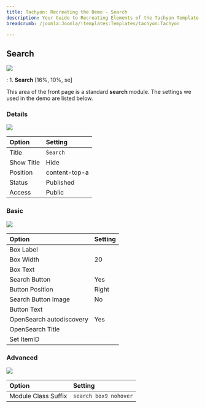 ```yaml
---
title: Tachyon: Recreating the Demo - Search
description: Your Guide to Recreating Elements of the Tachyon Template for Joomla
breadcrumb: /joomla:Joomla/!templates:Templates/tachyon:Tachyon

---
```


Search
-----

![][demo]

:   1. **Search** [16%, 10%, se]

This area of the front page is a standard **search** module. The settings we used in the demo are listed below.

### Details

![][demo2]

| Option     | Setting   |  
| :--------- | :-------- |  
| Title      | `Search` |  
| Show Title | Hide      |  
| Position   | content-top-a |  
| Status     | Published |  
| Access     | Public    |  

### Basic

![][demo3]

| Option                   | Setting |  
| :----------------------- | :------ |  
| Box Label                |         |  
| Box Width                | 20      |  
| Box Text                 |         |  
| Search Button            | Yes     |  
| Button Position          | Right   |  
| Search Button Image      | No      |  
| Button Text              |         |  
| OpenSearch autodiscovery | Yes     |  
| OpenSearch Title         |         |  
| Set ItemID               |         |  

### Advanced

![][demo4]

| Option              | Setting               |  
| :------------------ | :-------------------- |  
| Module Class Suffix | `search box9 nohover` |  

[demo]: assets/demo_3.jpeg
[demo2]: assets/demo_3a.jpeg
[demo3]: assets/demo_3b.jpeg
[demo4]: assets/demo_3c.jpeg
[demo5]: assets/demo_3d.jpeg
